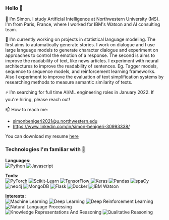 ### Hello 👋

<!--
**simon-benigeri/simon-benigeri** is a ✨ _special_ ✨ repository because its `README.md` (this file) appears on your GitHub profile.

Here are some ideas to get you started:

- 🔭 I’m currently working on ...
- 🌱 I’m currently learning ...
- 👯 I’m looking to collaborate on ...
- 🤔 I’m looking for help with ...
- 💬 Ask me about ...
- 📫 How to reach me: ...
- 😄 Pronouns: ...
- ⚡ Fun fact: ...
-->

🔭 I’m Simon. I study Artificial Intelligence at Northwestern University (MS). I'm from Paris, France, where I worked for IBM's Watson and AI consulting team. 

🌱 I’m currently working on projects in statistical language modeling. The first aims to automatically generate stories. I work on dialogue and I use large language models to generate character dialogue and experiment on approaches to control the emotion of a response. The second is aims to improve the readability of text, like news articles. I experiment with  neural architectures to improve the readability of sentences. Eg. Tagger models, sequence to sequence models, and reinforcement learning frameworks. Also I experiment to improve the evaluation of text simplification systems by researching methods to measure semantic similarity of texts.


⚡ I’m searching for full time AI/ML engineering roles in January 2022. If you're hiring, please reach out!  

📫 How to reach me:
- simonbenigeri2021@u.northwestern.edu
- https://www.linkedin.com/in/simon-benigeri-30993338/

You can download my resume [here](https://github.com/simon-benigeri/simon-benigeri/files/7065923/Simon.Benigeri.Resume.08_2021_ML_Engineer.pdf)

### Technologies I'm familiar with 🔬

**Languages:**  
![Python](https://img.shields.io/badge/Python-3776AB?style=for-the-badge&logo=python&logoColor=white) 
![Javascript](https://img.shields.io/badge/JavaScript-F7DF1E?style=for-the-badge&logo=javascript&logoColor=black) 

**Tools:**  
![PyTorch](https://img.shields.io/badge/PyTorch-EE4C2C?style=for-the-badge&logo=pytorch&logoColor=white) 
![Scikit-Learn](https://img.shields.io/badge/Scikit--Learn-F7931E?style=for-the-badge&logo=scikit-learn&logoColor=white) 
![TensorFlow](https://img.shields.io/badge/TensorFlow-FF6F00?style=for-the-badge&logo=tensorflow&logoColor=white) 
![Keras](https://img.shields.io/badge/Keras-D00000?style=for-the-badge&logo=keras&logoColor=white) 
![Pandas](https://img.shields.io/badge/Pandas-150458?style=for-the-badge&logo=pandas&logoColor=white) 
![spaCy](https://img.shields.io/badge/Spacy-09A3D5?style=for-the-badge&logo=spacy&logoColor=white) 
![neo4j](https://img.shields.io/badge/Neo4j-008CC1?style=for-the-badge&logo=neo4j&logoColor=white) 
![MongoDB](https://img.shields.io/badge/MongoDB-47A248?style=for-the-badge&logo=mongodb&logoColor=white) 
![Flask](https://img.shields.io/badge/Flask-000000?style=for-the-badge&logo=flask&logoColor=white) 
![Docker](https://img.shields.io/badge/Docker-2496ED?style=for-the-badge&logo=docker&logoColor=white) 
![IBM Watson](https://img.shields.io/badge/IBM%20Watson-BE95FF?style=for-the-badge&logo=ibm-watson&logoColor=white) 

**Interests:**  
![Machine Learning](https://img.shields.io/badge/Machine%20Learning-7400B8?style=for-the-badge&logoColor=white) 
![Deep Learning](https://img.shields.io/badge/Deep%20Learning-6930C3?style=for-the-badge&logoColor=white) 
![Deep Reinforcement Learning](https://img.shields.io/badge/Deep%20Reinforcement%20Learning-5E60CE?style=for-the-badge&logoColor=white) 
![Natural Language Processing](https://img.shields.io/badge/Natural%20Language%20Processing-48BFE3?style=for-the-badge&logoColor=white) 
![Knowledge Representations And Reasoning](https://img.shields.io/badge/Knowledge%20Representations%20And%20Reasoning-150458?style=for-the-badge&logoColor=white) 
![Qualitative Reasoning](https://img.shields.io/badge/Qualitative%20Reasoning%20-008CC1?style=for-the-badge&logoColor=white) 
